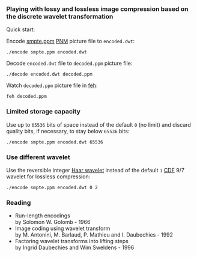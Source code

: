 ### Playing with lossy and lossless image compression based on the discrete wavelet transformation

Quick start:

Encode [smpte.ppm](smpte.ppm) [PNM](https://en.wikipedia.org/wiki/Netpbm) picture file to ```encoded.dwt```:

```
./encode smpte.ppm encoded.dwt
```

Decode ```encoded.dwt``` file to ```decoded.ppm``` picture file:

```
./decode encoded.dwt decoded.ppm
```

Watch ```decoded.ppm``` picture file in [feh](https://feh.finalrewind.org/):

```
feh decoded.ppm
```

### Limited storage capacity

Use up to ```65536``` bits of space instead of the default ```0``` (no limit) and discard quality bits, if necessary, to stay below ```65536``` bits:

```
./encode smpte.ppm encoded.dwt 65536
```

### Use different wavelet

Use the reversible integer [Haar wavelet](https://en.wikipedia.org/wiki/Haar_wavelet) instead of the default ```1``` [CDF](https://en.wikipedia.org/wiki/Cohen%E2%80%93Daubechies%E2%80%93Feauveau_wavelet) 9/7 wavelet for lossless compression:

```
./encode smpte.ppm encoded.dwt 0 2
```

### Reading

* Run-length encodings  
by Solomon W. Golomb - 1966
* Image coding using wavelet transform  
by M. Antonini, M. Barlaud, P. Mathieu and I. Daubechies - 1992
* Factoring wavelet transforms into lifting steps  
by Ingrid Daubechies and Wim Sweldens - 1996

